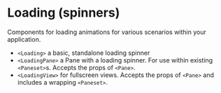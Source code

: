 # Loading (spinners)

Components for loading animations for various scenarios within your application.

- `<Loading>` a basic, standalone loading spinner
- `<LoadingPane>` a Pane with a loading spinner. For use within existing `<Paneset>`s. Accepts the props of `<Pane>`.
- `<LoadingView>` for fullscreen views. Accepts the props of `<Pane>` and includes a wrapping `<Paneset>`.